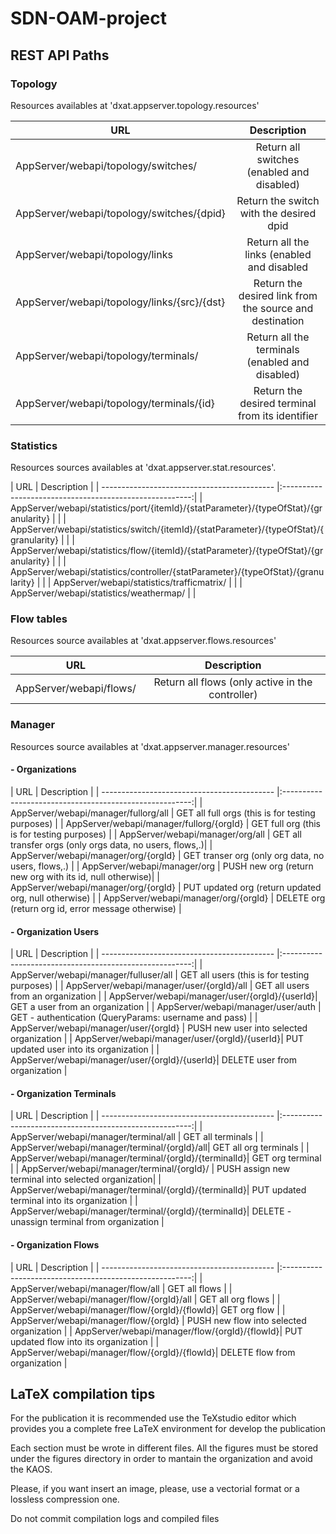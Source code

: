 SDN-OAM-project
===============

<h2>REST API Paths</h2>

<h3>Topology</h3>
<p>Resources availables at 'dxat.appserver.topology.resources'</p>

| URL                                         | Description                                             |
| ------------------------------------------- |:-------------------------------------------------------:|
| AppServer/webapi/topology/switches/         | Return all switches (enabled and disabled)              |
| AppServer/webapi/topology/switches/{dpid}   | Return the switch with the desired dpid                 |
| AppServer/webapi/topology/links             | Return all the links (enabled and disabled              |
| AppServer/webapi/topology/links/{src}/{dst} | Return the desired link from the source and destination |
| AppServer/webapi/topology/terminals/        | Return all the terminals (enabled and disabled)         |
| AppServer/webapi/topology/terminals/{id}    | Return the desired terminal from its identifier         |


<h3>Statistics</h3>
<p>Resources sources availables at 'dxat.appserver.stat.resources'.</p>
| URL                                         | Description                                             |
| ------------------------------------------- |:-------------------------------------------------------:|
| AppServer/webapi/statistics/port/{itemId}/{statParameter}/{typeOfStat}/{granularity}   | |
| AppServer/webapi/statistics/switch/{itemId}/{statParameter}/{typeOfStat}/{granularity} | |
| AppServer/webapi/statistics/flow/{itemId}/{statParameter}/{typeOfStat}/{granularity} | |
| AppServer/webapi/statistics/controller/{statParameter}/{typeOfStat}/{granularity} | |
| AppServer/webapi/statistics/trafficmatrix/ | |
| AppServer/webapi/statistics/weathermap/ | |


<h3>Flow tables</h3>
<p>Resources source availables at 'dxat.appserver.flows.resources'</p>

| URL                                         | Description                                             |
| ------------------------------------------- |:-------------------------------------------------------:|
| AppServer/webapi/flows/                     | Return all flows (only active in the controller)        |


<h3>Manager</h3>
<p>Resources source availables at 'dxat.appserver.manager.resources'</p>

<h4> - Organizations</h4>
| URL                                         | Description                                             |
| ------------------------------------------- |:-------------------------------------------------------:|
| AppServer/webapi/manager/fullorg/all        | GET all full orgs  (this is for testing purposes)       |
| AppServer/webapi/manager/fullorg/{orgId}    | GET full org  (this is for testing purposes)            |
| AppServer/webapi/manager/org/all            | GET all transfer orgs (only orgs data, no users, flows,.)|
| AppServer/webapi/manager/org/{orgId}        | GET transer org (only org data, no users, flows,.)      |
| AppServer/webapi/manager/org                | PUSH new org (return new org with its id, null otherwise)|
| AppServer/webapi/manager/org/{orgId}        | PUT updated org (return updated org, null otherwise)    |
| AppServer/webapi/manager/org/{orgId}        | DELETE org (return org id, error message otherwise)     |

<h4> - Organization Users</h4>
| URL                                         | Description                                             |
| ------------------------------------------- |:-------------------------------------------------------:|
| AppServer/webapi/manager/fulluser/all       | GET all users  (this is for testing purposes)          |
| AppServer/webapi/manager/user/{orgId}/all   | GET all users from an organization                      |
| AppServer/webapi/manager/user/{orgId}/{userId}| GET a user from an organization                       |
| AppServer/webapi/manager/user/auth          | GET - authentication (QueryParams: username and pass)   |
| AppServer/webapi/manager/user/{orgId}       | PUSH new user into selected organization                |
| AppServer/webapi/manager/user/{orgId}/{userId}| PUT updated user into its organization                |
| AppServer/webapi/manager/user/{orgId}/{userId}| DELETE user from organization                         |

<h4> - Organization Terminals</h4>
| URL                                         | Description                                             |
| ------------------------------------------- |:-------------------------------------------------------:|
| AppServer/webapi/manager/terminal/all       | GET all terminals                                       |   
| AppServer/webapi/manager/terminal/{orgId}/all| GET all org terminals                                  |
| AppServer/webapi/manager/terminal/{orgId}/{terminalId}| GET org terminal                              |
| AppServer/webapi/manager/terminal/{orgId}/       | PUSH assign new terminal into selected organization|
| AppServer/webapi/manager/terminal/{orgId}/{terminalId}| PUT updated terminal into its organization    |
| AppServer/webapi/manager/terminal/{orgId}/{terminalId}| DELETE - unassign terminal from organization  |

<h4> - Organization Flows</h4>
| URL                                         | Description                                             |
| ------------------------------------------- |:-------------------------------------------------------:|
| AppServer/webapi/manager/flow/all           | GET all flows                                           |
| AppServer/webapi/manager/flow/{orgId}/all   | GET all org flows                                       |
| AppServer/webapi/manager/flow/{orgId}/{flowId}| GET org flow                                          |
| AppServer/webapi/manager/flow/{orgId}       | PUSH new flow into selected organization                |
| AppServer/webapi/manager/flow/{orgId}/{flowId}| PUT updated flow into its organization                |
| AppServer/webapi/manager/flow/{orgId}/{flowId}| DELETE flow from organization                         |

<h2>LaTeX compilation tips</h2>
<p>For the publication it is recommended use the TeXstudio editor which provides you a complete free LaTeX environment for develop the publication</p>

<p>Each section  must be wrote in different files. All the figures must be stored under the figures directory in order to mantain the organization and avoid the KAOS.</p>

<p>Please, if you want insert an image, please, use a vectorial format or a lossless compression one.</p>

<p>Do not commit compilation logs and compiled files</p>
